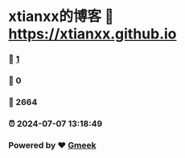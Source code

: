 # xtianxx的博客 :link: https://xtianxx.github.io 
### :page_facing_up: [1](https://xtianxx.github.io/tag.html) 
### :speech_balloon: 0 
### :hibiscus: 2664 
### :alarm_clock: 2024-07-07 13:18:49 
### Powered by :heart: [Gmeek](https://github.com/Meekdai/Gmeek)
